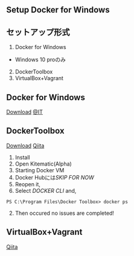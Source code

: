 ## Setup Docker for Windows

## セットアップ形式
1. Docker for Windows
  - Windows 10 proのみ
2. DockerToolbox
3. VirtualBox+Vagrant

## Docker for Windows
[Download](https://docs.docker.com/docker-for-windows/install/)
[@IT](http://www.atmarkit.co.jp/ait/articles/1609/01/news053.html)

## DockerToolbox
[Download](https://docs.docker.com/toolbox/overview/#whats-in-the-box)
[Qiita](https://qiita.com/maemori/items/52b1639fba4b1e68fccd)

1. Install
2. Open Kitematic(Alpha)
  1. Starting Docker VM
  2. Docker Hubには*SKIP FOR NOW*
3. Reopen it,
  1. Select *DOCKER CLI* and,
  ```
  PS C:\Program Files\Docker Toolbox> docker ps
  ```
  2. Then occured no issues are completed!

## VirtualBox+Vagrant
[Qiita](https://qiita.com/mikoski01/items/7ed36ac9e402658bb93e)
